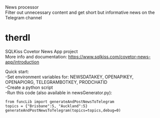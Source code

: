 News processor  
Filter out unnecessary content and get short but informative news on the Telegram channel  
  
# therdl  
SQLKiss Covetor News App project  
More info and documentation: https://www.sqlkiss.com/covetor-news-app/introduction  
  
Quick start:  
-Set environment variables for: NEWSDATAKEY, OPENAPIKEY, OPENAPIORG, TELEGRAMBOTKEY, PRODCHATID  
-Create a python script  
-Run this code (also available in newsGenerator.py):    
```  
from funcLib import generateAndPostNewsToTelegram  
topics = {"Brisbane":5, "Auckland":5}  
generateAndPostNewsToTelegram(topics=topics,debug=0)  
``` 